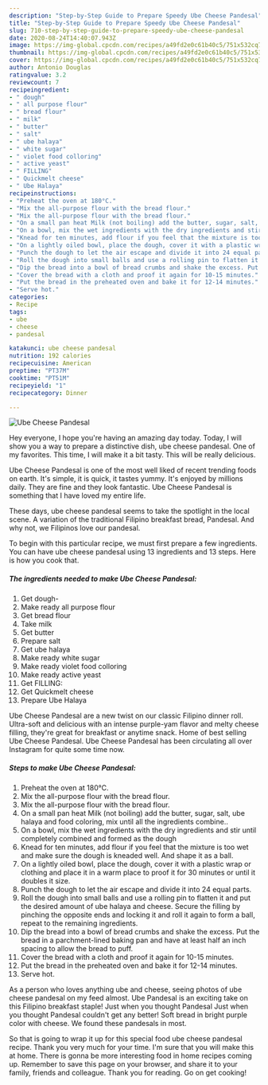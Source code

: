 ```yaml
---
description: "Step-by-Step Guide to Prepare Speedy Ube Cheese Pandesal"
title: "Step-by-Step Guide to Prepare Speedy Ube Cheese Pandesal"
slug: 710-step-by-step-guide-to-prepare-speedy-ube-cheese-pandesal
date: 2020-08-24T14:40:07.943Z
image: https://img-global.cpcdn.com/recipes/a49fd2e0c61b40c5/751x532cq70/ube-cheese-pandesal-recipe-main-photo.jpg
thumbnail: https://img-global.cpcdn.com/recipes/a49fd2e0c61b40c5/751x532cq70/ube-cheese-pandesal-recipe-main-photo.jpg
cover: https://img-global.cpcdn.com/recipes/a49fd2e0c61b40c5/751x532cq70/ube-cheese-pandesal-recipe-main-photo.jpg
author: Antonio Douglas
ratingvalue: 3.2
reviewcount: 7
recipeingredient:
- " dough"
- " all purpose flour"
- " bread flour"
- " milk"
- " butter"
- " salt"
- " ube halaya"
- " white sugar"
- " violet food colloring"
- " active yeast"
- " FILLING"
- " Quickmelt cheese"
- " Ube Halaya"
recipeinstructions:
- "Preheat the oven at 180°C."
- "Mix the all-purpose flour with the bread flour."
- "Mix the all-purpose flour with the bread flour."
- "On a small pan heat Milk (not boiling) add the butter, sugar, salt, ube halaya and food coloring, mix until all the ingredients combine.."
- "On a bowl, mix the wet ingredients with the dry ingredients and stir until completely combined and formed as the dough"
- "Knead for ten minutes, add flour if you feel that the mixture is too wet and make sure the dough is kneaded well. And shape it as a ball."
- "On a lightly oiled bowl, place the dough, cover it with a plastic wrap or clothing and place it in a warm place to proof it for 30 minutes or until it doubles it size."
- "Punch the dough to let the air escape and divide it into 24 equal parts."
- "Roll the dough into small balls and use a rolling pin to flatten it and put the desired amount of ube halaya and cheese. Secure the filling by pinching the opposite ends and locking it and roll it again to form a ball, repeat to the remaining ingredients."
- "Dip the bread into a bowl of bread crumbs and shake the excess. Put the bread in a parchment-lined baking pan and have at least half an inch spacing to allow the bread to puff."
- "Cover the bread with a cloth and proof it again for 10-15 minutes."
- "Put the bread in the preheated oven and bake it for 12-14 minutes."
- "Serve hot."
categories:
- Recipe
tags:
- ube
- cheese
- pandesal

katakunci: ube cheese pandesal 
nutrition: 192 calories
recipecuisine: American
preptime: "PT37M"
cooktime: "PT51M"
recipeyield: "1"
recipecategory: Dinner

---
```



![Ube Cheese Pandesal](https://img-global.cpcdn.com/recipes/a49fd2e0c61b40c5/751x532cq70/ube-cheese-pandesal-recipe-main-photo.jpg)

Hey everyone, I hope you're having an amazing day today. Today, I will show you a way to prepare a distinctive dish, ube cheese pandesal. One of my favorites. This time, I will make it a bit tasty. This will be really delicious.

Ube Cheese Pandesal is one of the most well liked of recent trending foods on earth. It's simple, it is quick, it tastes yummy. It's enjoyed by millions daily. They are fine and they look fantastic. Ube Cheese Pandesal is something that I have loved my entire life.

These days, ube cheese pandesal seems to take the spotlight in the local scene. A variation of the traditional Filipino breakfast bread, Pandesal. And why not, we Filipinos love our pandesal.


To begin with this particular recipe, we must first prepare a few ingredients. You can have ube cheese pandesal using 13 ingredients and 13 steps. Here is how you cook that.

<!--inarticleads1-->

##### The ingredients needed to make Ube Cheese Pandesal:

1. Get  dough-
1. Make ready  all purpose flour
1. Get  bread flour
1. Take  milk
1. Get  butter
1. Prepare  salt
1. Get  ube halaya
1. Make ready  white sugar
1. Make ready  violet food colloring
1. Make ready  active yeast
1. Get  FILLING:
1. Get  Quickmelt cheese
1. Prepare  Ube Halaya


Ube Cheese Pandesal are a new twist on our classic Filipino dinner roll. Ultra-soft and delicious with an intense purple-yam flavor and melty cheese filling, they&#39;re great for breakfast or anytime snack. Home of best selling Ube Cheese Pandesal. Ube Cheese Pandesal has been circulating all over Instagram for quite some time now. 

<!--inarticleads2-->

##### Steps to make Ube Cheese Pandesal:

1. Preheat the oven at 180°C.
1. Mix the all-purpose flour with the bread flour.
1. Mix the all-purpose flour with the bread flour.
1. On a small pan heat Milk (not boiling) add the butter, sugar, salt, ube halaya and food coloring, mix until all the ingredients combine..
1. On a bowl, mix the wet ingredients with the dry ingredients and stir until completely combined and formed as the dough
1. Knead for ten minutes, add flour if you feel that the mixture is too wet and make sure the dough is kneaded well. And shape it as a ball.
1. On a lightly oiled bowl, place the dough, cover it with a plastic wrap or clothing and place it in a warm place to proof it for 30 minutes or until it doubles it size.
1. Punch the dough to let the air escape and divide it into 24 equal parts.
1. Roll the dough into small balls and use a rolling pin to flatten it and put the desired amount of ube halaya and cheese. Secure the filling by pinching the opposite ends and locking it and roll it again to form a ball, repeat to the remaining ingredients.
1. Dip the bread into a bowl of bread crumbs and shake the excess. Put the bread in a parchment-lined baking pan and have at least half an inch spacing to allow the bread to puff.
1. Cover the bread with a cloth and proof it again for 10-15 minutes.
1. Put the bread in the preheated oven and bake it for 12-14 minutes.
1. Serve hot.


As a person who loves anything ube and cheese, seeing photos of ube cheese pandesal on my feed almost. Ube Pandesal is an exciting take on this Filipino breakfast staple! Just when you thought Pandesal Just when you thought Pandesal couldn&#39;t get any better! Soft bread in bright purple color with cheese. We found these pandesals in most. 

So that is going to wrap it up for this special food ube cheese pandesal recipe. Thank you very much for your time. I'm sure that you will make this at home. There is gonna be more interesting food in home recipes coming up. Remember to save this page on your browser, and share it to your family, friends and colleague. Thank you for reading. Go on get cooking!
